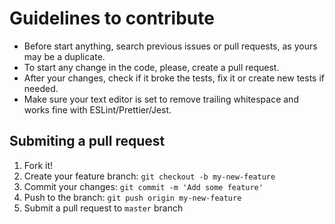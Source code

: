 # Guidelines to contribute

- Before start anything, search previous issues or pull requests, as yours may be a duplicate.
- To start any change in the code, please, create a pull request.
- After your changes, check if it broke the tests, fix it or create new tests if needed.
- Make sure your text editor is set to remove trailing whitespace and works fine with ESLint/Prettier/Jest.

## Submiting a pull request

1. Fork it!
2. Create your feature branch: `git checkout -b my-new-feature`
3. Commit your changes: `git commit -m 'Add some feature'`
4. Push to the branch: `git push origin my-new-feature`
5. Submit a pull request to `master` branch
